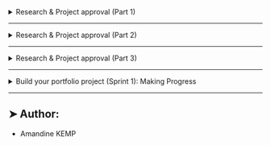 <details>
<summary>Research & Project approval (Part 1)</summary>

----------

# <p align="center">Research & Project approval (Part 1)</p>

----------

## ➤ Concepts:

For this project, we expect you to look at this concept:

* [Maze project](https://intranet.hbtn.io/concepts/917)

----------

## ➤ What’s this “Research & project approval”?:

Before starting any coding, you will need to research and define your portfolio project over the course of 3 weeks. In the first week, the Project Proposal will be approved, followed by the second week where the MVP will be defined, and finally presented as a collection of tasks on a Trello board.

This first part is focused on creating a Project Proposal and requires that a google Document is submitted for Manual Review by a technical staff member. Please take time to brainstorm, research, and explore what currently exists during this first phase.

## ➤ Examples of the past:

Explore some student projects from previous cohorts!

Puppr ([GitHub](https://intranet.hbtn.io/rltoken/qoRjYnPx5nTo09NNEfznsw)) – by Laura Roudge (Cohort 8), Drew Maring (Cohort 8), and Marc Cavigli (Cohort 8)
OCR for Whiteboarding([GitHub](https://intranet.hbtn.io/rltoken/wyXKTlBUWsPk3X2qa7a1Eg)) – by John Cooke (Cohort 8)
Lyrical Learning ([GitHub](https://intranet.hbtn.io/rltoken/soYy9X4QhtNk7K6zpISTGQ)) – by David Kwan (Cohort 8)
Eggify ([GitHub](https://intranet.hbtn.io/rltoken/T6g1PvXszqoaIJYt3avosg)) – by Athena Deng (Cohort 7) & Samie Azad (Cohort 7)
IdeaDog ([GitHub](https://intranet.hbtn.io/rltoken/U3eLyf8oVba2EIsG2s1eLQ)) – by Brennan D Baraban (Cohort 7)
Job Odyssey ([GitHub](https://intranet.hbtn.io/rltoken/CwRsz5hfII5C4TYr2UStrQ)) – by Susan Su (Cohort 7) & Christopher Choe (Cohort 7)


## ➤ Some things to think about:

**Role**
Within the team you are on, we encourage you to take on the challenges that will be relevant for you to speak about in your (eventual) job search. For example, if your project is an ride-sharing clone, and you want to be a front end engineer, then it’s important to take on challenges with accessibility, interactive elements and user-interface. Likewise, if you are interested in backend engineering, it will be important to architect the API endpoints, data modeling and performance.

**Scope**
There is always a risk that your project is too ambitious, or not ambitious enough. Each has its disadvantage. For this project, consider that it is much better to end up with something a bit smaller in scope that has undergone a couple (or at least one) iteration of deployment, testing and bug fixes. Documentation is also a big bonus!

**Novelty**
Each person and team is unique. We encourage you to bring a sense of individuality to your project, so that you can use it as a tool to speak about other aspects of yourself or your team. As an example, if a team wants to create a buy/sell marketplace app and they are both passionate about bicycling, they may want to focus their marketplace on bicycles exclusively so specific attributes can be defined to track the items.

**Note:** A professional project theme is a requirement. We recommend avoiding themes focused on religion, political parties and views, sexuality, sexual orientation, or illegal substances. If there is a specific reason you are passionate about a topic and would like to pursue it, please meet with a staff member to discuss. As an example, creating a platform to have open political discourse with a moderation feature would be acceptable. A site to promote all the representatives and voting history of a single political party would not be acceptable.


## ➤ No idea? we have some for you…:

If you don’t know what to build, we have some ideas for you:

* Create a web service that uses API (like a GitHub stats of an account, etc.)
* Import a rich data set, sanitize it, and create a website to visualize the data with interactive zoom and sliders
* Create a music recommender based on a set of ‘liked’ songs
* Write a game that can be played against another person or an AI
* Ship an Android app
* Create an IoT system
* Write an image compression algorithm
* Write a compiler
* Write your own Docker-like container service
* Create a “One click” to deploy a cluster of blockchain mining workers with a web page to report on its statistics
* Create a “One click” to deploy a cluster of servers hosting docker, with a web page where you can start containers on-demand

## ➤ Default Project:

If you do not have an idea, and do not submit a proposal or do not gain approval for your proposed projects, you’ll be expected to complete the 2D Game: The Maze - concept page available on top of this project.

## ➤ More Info:

**Manual QA Review**
Review and approval for your portfolio project must be done by a staff member.

----------

<details>
<summary>Tasks:</summary>

### 0. Share your project proposal!

Share a link here to a Google Document where each of the following tasks are addressed.

Add URLs here:
 
### 1. Project name and tag line

Rename the document to be the Project’s name.

At the top of the document restate the project name as a header. Add a tagline below which is exactly one sentence (or phrase) that best summarizes your project.

 
### 2. Team Members

In a section named “Team”, answer:

* What are the names of the team members?
* What role will each person play in completing the project?
* Why have those roles been decided?
 
### 3. Technologies

In a section named “Technologies”:

* List the libraries, languages, platforms, frameworks, hardware, books, resources that will be necessary to complete your project.
* For 2 of these technology choices, describe another option and what were the trade-offs between the chosen technology and the alternate. Explain what led to the final decision to use a particular technology.
 
### 4. Challenge statement

In a section named “Challenge”:

* Describe the problem the Portfolio Project is intended to solve.
* Explain what the Portfolio Project will not solve
* Explain who the Portfolio Project will help and/or who the users will be
* Is this project relevant or dependent on a specific locale?
 
### 5. Risks

In a section named “Risks”:

* Describe the technical risks, the potential impact, and what safeguards or alternatives you have in mind
* Describe non-technical risks, the potential impact, and what strategies are in place to prevent these negative outcomes
 
### 6. Infrastructure

In a section called “Infrastructure”:

* Describe your process for branching and merging in your team’s repository (e.g. [GitHub flow](https://intranet.hbtn.io/rltoken/IxYf58zL5PDBzquh_TKVGw), [Picking the right branch-merge strategy](https://intranet.hbtn.io/rltoken/YwLH1N8jsnjRpttu1JfmgA))
* Describe your strategy for deployment
* Describe how you will populate your app with data
* Describe what tools, automation or process you will use for testing
 
### 7. Existing Solutions

In a section called “Existing Solutions”:

* List any similar products or solutions that currently exist.
* For each item in the list, explain similarities and differences

If you intend to reimplement a proven solution, then describe the various proven solutions and why you chose to reimplement based on a particular specification.

As an example, lets say you will develop an image compression algorithm, and decide to go with Transform coding. Utilize this section to describe the different classes of image compression, and the various types of compression algorithms and the unique aspects of Transform coding.


</details>


</details>

----------


<details>
<summary>Research & Project approval (Part 2)</summary>

----------

# <p align="center">Research & Project approval (Part 2)</p>

----------

<p align="center">
    <img [Research & Project approval (Part 2)] src="https://github.com/amandinekemp/Les_Potes_En_Ciel/blob/feature/homepage-frontend/images/research_and%20_project%20approval(part%202).png">
</p>

----------

## ➤ What’s the Minimum Viable Product (MVP)?

“A minimum viable product has just enough core features to effectively deploy the product, and no more.” – Wikipedia

Now that the team and the challenge are well defined, it is time to create a specification for the first version of your software. This is important because it is an opportunity to get the scope of the project right. If a project is too small in scope, it does not serve as an opportunity to expand your technical understanding, or present as impressive. When a project is too large in scope, the project will likely be incomplete by the end of the 2 weeks.

## ➤ Some things to think about:

**User Experience**
Remember that one of the most important users to consider will be the recruiter and hiring manager that will be evaluating your work. It may be helpful to think through a user experience that can be accessed without creating an account or giving personal details.

**Scope**
For this project, consider that it is better to end up with something a bit smaller in scope that has undergone a couple (or at least one) iteration of deployment, testing and bug fixes. Documentation is also a big bonus!

**Shortcuts**
It is fine to find ways to speed up development by taking shortcuts, but it’s important to state these openly, and have a plan in place to amend these if there is time. An example might be to first read and write from files without using a database (as you did with Airbnb at first), or hard-coding some values. This might be a good strategy if the real challenge of your software lies elsewhere, and you want to first create an end-to-end proof of concept to demonstrate feasibility.

## ➤ Default Project:

If you do not have an idea, and do not submit a proposal or do not gain approval for your proposed projects, you’ll be expected to complete the 2D Game: The Maze - concept page available on top of this project.

## ➤ More Info:

**Manual QA Review**
Manual QA Reviews will be done by a staff member.

----------

<details>
<summary>Tasks:</summary>

### 0. Share your MVP specification!

Share a link here to a NEW Google Document where each of the following tasks are addressed.

Add URLs here: 

### 1. Rename the document

Rename the document to be the Project’s name and append “ MVP specification”

### 2. Architecture

In a section named “Architecture”:

* Include an illustration or diagram of the Portfolio Project’s MVP. This should include an end-to-end map for the data flowing through your system. Each part of the diagram should be clearly labeled.
Here are some resources to learn more:

* [Web Architecture 101](https://intranet.hbtn.io/rltoken/QcKoID9D7jXe2LjvLAloSg)
* [List of tools to create architecture diagrams](https://intranet.hbtn.io/rltoken/2qkHkipyGIYOkBfgv1kWzg)
* [Web Application Architecture](https://intranet.hbtn.io/rltoken/iNFVEcCfJ_3t0CuFTuiOWg)
 
### 3. APIs

In a section called “APIs and Methods”:

* List and describe the API routes that you will be creating for your web client to communicate with your web server

```
Example:
/api/rewards
GET: Returns a randomized array of ten rewards based on rarity for a user to win based on a roll POST: Takes a user id and reward id and adds that to the user rewards table
/api/user
GET: Returns the user's information based on session id
/api/job_search
POST: Returns job's matching the parameters through GitHub Jobs API
```

* List and describe any API endpoints or function/methods that you will be creating to allow any other clients to use:

```
Example: 
class arrow.arrow.Arrow(year, month, day, hour=0, minute=0, second=0, microsecond=0, tzinfo=None)
An Arrow object.
Implements the datetime interface, behaving as an aware datetime while implementing additional functionality.

Parameters
year – the calendar year.
month – the calendar month.
day – the calendar day.
hour – (optional) the hour. Defaults to 0.
minute – (optional) the minute, Defaults to 0.
second – (optional) the second, Defaults to 0.
microsecond – (optional) the microsecond. Defaults 0.
tzinfo – (optional) A timezone expression. Defaults to UTC.
(source https://arrow.readthedocs.io/en/latest/#api-guide)
```

* List and describe any 3rd party APIs that you will be using

```
e.g. https://developer.twitter.com/en/docs/tweets/post-and-engage/overview
POST statuses/update
POST statuses/destroy/:id
GET statuses/show/:id
GET statuses/oembed
GET statuses/lookup
If there are no APIs used or provided, skip this section.
```

### 4. Data Modelling

In a section named “Data Model”:

Create a data model diagram to clarify how data will be stored
Tools: SqlDBM

Example: 

<p align="center">
    <img [### 4. Data Modelling_image] src="https://github.com/amandinekemp/Les_Potes_En_Ciel/blob/feature/homepage-frontend/images/P2-T4.data_modelling.gif">
</p>

### 5. User Stories

First, research what [user stories](https://intranet.hbtn.io/rltoken/fAuAYAad8ElX8fU9VTt83g) are, and how to write them. Also note  [some pitfalls](https://intranet.hbtn.io/rltoken/GSC1ArZsSUI51fdMaTbDvw) of creating user stories that are too general.

In the “User Stories” section:

* Define 3-5 detailed user stories that will be satisfied when your MVP is complete.
 
### 6. Mockups

If there is any visual interface to your Portfolio Project, this section is required. If your project lives on the commandline, or in script, then do not include this section. Use a prototyping tool, like Balsamiq, to draft your user-facing visual interfaces.

In a section called “Mockups”:

<p align="center">
    <img [### 6. Mockups-image] src="https://github.com/amandinekemp/Les_Potes_En_Ciel/blob/feature/homepage-frontend/images/P2%20T6-mockups.png">
</p>

Include a mockup of each view that will need to be created for your MVP

</details>


</details>

----------

<details>
<summary>Research & Project approval (Part 3)</summary>

----------

# <p align="center">Research & Project approval (Part 3)</p>

----------

<p align="center">
    <img [Research & Project approval (Part 3)] src="https://github.com/amandinekemp/Les_Potes_En_Ciel/blob/feature/homepage-frontend/images/p3.png">
</p>

----------

## ➤ Concepts
For this project, we expect you to look at this concept:

* [Maze project](https://intranet.hbtn.io/concepts/917)

## ➤ What’s a Portfolio Project?

The Portfolio Project will be a project you will showcase on your resumé, online, and during interviews. A completed Portfolio Project will consist of:

* A landing page describing your project
* A comprehensive README.md
* A demo of the project
* A presentation
* A blog post

## ➤ Why build a Portfolio project?

The Portfolio Project serves several different purposes:

1. Highlights a Student’s unique interests and background when networking, or interviewing with potential employers.
2. Provides a realistic workplace scenario where engineers create a solution to fit loosely defined requirements, break this down into concrete tasks and implement on a deadline.
3. Allows for self-directed learning to explore a new technical topic, deepen understanding of a curriculum-covered topic, or use technology to bring an idea to life.

## ➤ Timeline and checkpoints

Projects can be developed alone, or in teams of up to 3 students. The technologies and project concept are defined by the student teams.

Research & project approval (Part 1-3)

* Week 1: Project proposal (staff review, approval required)
* Week 2: MVP (Minimum Viable Product) proposal (staff review, approval required)
* **Week 3: [Trello](https://intranet.hbtn.io/rltoken/YBW0nPA4KlKweXMmM8uzQQ) board (staff review, approval required)**

Build Portfolio Project

* Week 4: Development
* Week 5: MVP completed (staff review, approval required)
* Week 6: Landing page deployed, final presentation delivered (staff review, approval required)

* Week 7: Blog post reflection (peer review)

## ➤ What’s the Trello board?

Trello is a free project management software that uses a kanban board to visually track the implementation of a feature set from “to-do” to “done”. Trello makes it easy to assign tasks, collaborate and collect notes in a central location.

There are other project management tools, such as Asana, Airtable, and Jira. Trello has been selected for ease of use and ability to visualize progress.

## ➤ Some things to think about

**Scope of tasks**
Creating well-scoped tasks is a skill that requires practice. Also explore creating subtasks within a task.

**Dependencies**
Some tasks will rely on other ones to first be completed. Other tasks can be done in parallel but may require integration with other components along the way. Define your tasks with dependencies in mind.

**Priority**
Similar to thinking about dependencies, it will also be important to complete the highest-risk part of your software first to ensure that the central workflows of your software can be completed. It may make sense to prioritize tasks that the team is least knowledgeable about, or require the greatest resources.

## ➤ Default Project

If you do not have an idea, and do not submit a proposal or do not gain approval for your proposed projects, you’ll be expected to complete the 2D Game: The Maze - concept page available on top of this project.

## ➤ More Info

Manual QA Review

It is your responsibility to request a review for your Trello board from a peer before the project’s deadline. If no peers have been reviewed, you should request a review from a staff member.

----------

<details>
<summary>Tasks:</summary>

### 0. Share your Trello board!

Share a link here to a public Trello board where each of the following tasks are addressed.

Add URLs here:
 
### 1. Column Headers

Set up your Trello board with the following columns:

* Proposed
* Approved
* In Progress
* Dev Complete
* Tested
* Deployed

### 2. Create Cards

In the “proposed” column, create cards to fully represent the engineering tasks necessary to implement to satisfy the User Stories defined for your MVP. For each card, attach detailed descriptions, mockups, diagrams or technical specifications relevant to the engineering task.
 
### 3. Assign cards

For each card, assign ownership to a team member. This should make sense given the roles specified in the project proposal.

### 4. Invite collaborators

Invite the technical staff to be a collaborator on the Trello board so that each proposed task can be commented upon and moved into the approved column. 

### 5. Set Due Dates

For each task, based on priority and dependencies, assign a due date within the 2 week development window.

### 6. Add a few mandatory tasks

Include the following tasks to the “Approved” column:

* Create presentation
* Create project landing page
* Write comprehensive README.md
* Make demo of the project
* Write blog post


</details>

</details>

----------

<details>
<summary>Build your portfolio project (Sprint 1): Making Progress</summary>

----------

# <p align="center">Build your portfolio project (Sprint 1): Making Progress</p>

----------

<p align="center">
    <img [Build your portfolio project (Sprint 1): Making Progress] src="https://s3.eu-west-3.amazonaws.com/hbtn.intranet/uploads/medias/2019/10/a9988dee7cde9c364f7b.gif?X-Amz-Algorithm=AWS4-HMAC-SHA256&X-Amz-Credential=AKIA4MYA5JM5DUTZGMZG%2F20240612%2Feu-west-3%2Fs3%2Faws4_request&X-Amz-Date=20240612T095525Z&X-Amz-Expires=86400&X-Amz-SignedHeaders=host&X-Amz-Signature=0b59cf6be1a46eaca14ace7f0cf38f91fe8cb2e6f853644bffa6f18f2f3c5970">
</p>

----------

## ➤ Concepts

For this project, we expect you to look at these concepts:

* [Portfolio Project Overview](https://intranet.hbtn.io/concepts/916)
* [Maze project](https://intranet.hbtn.io/concepts/917)
* [3 Ways to Make a Portfolio Project Great](https://intranet.hbtn.io/concepts/918)

## ➤ And now, we build!

This week is all about execution! You have a detailed plan and you’ve thought through many aspects of your project. Now, get to work and try to hit the goals you’ve set for yourself or your team. The deliverable for the upcoming week will be a status report to share the challenges and progress you’ve encountered this week.

## ➤ PLD: Portfolio Project Checkin

During the PLD this week, these are the objectives:

* Each team meets with 3 other teams, one at a time for 40 minutes.
* During the team-team meeting, each team presents for 20 minutes, then observes for 20 minutes.
* When a team is presenting, they share their proposal, problem statement, and walk through code any they’ve implemented and technical choices they have made.
* When a team is observing, they ask questions, share observations, and code review.

## ➤ Some things to think about

**Front-load the biggest challenges first**
This is the best time to tackle the areas you defined as the riskiest parts, and prioritizing them so that you can be confident that the project is feasible end-to-end. By taking this on first, it also allows for time to update your plan and rework your solution if necessary.

**Organize the collaboration**
If you’re working as a team, clarify the integration points, schedule and expectations. Frequent checkins, and co-locating to work in-person can be very effective.

**Implement specified branch strategy; merge often**
Merging code frequently is a great way to avoid a broken application the night before the presentation.

## ➤ Maze Project

If you are doing our Maze project, you can find all instructions in the Maze concept page

## ➤ More Info

**Manual QA Review**

Manual QA Reviews will be completed by staff members.

Have fun!

----------

<details>
<summary>Tasks:</summary>

### 0. Share your project progress!

Share a link here to a new Google Document where your team provides a written status update.

Add URLs here:

### 2. Challenges

In a section named “Challenges”, answer:

* What challenges have you discovered about your project that were not obvious when you did your research?
* How have you had to change your plan to adapt to these unearthed challenges?
* Describe any unexpected non-technical challenges?

### 3. Collaboration/Communication

In a section named “Collaboration”, answer:

If you are working in a team:

* Discuss the challenges and/or success your team has had with collaborating

If you are not working in a team:

* Discuss any help you’ve received or provide from/to peers, staff, mentors, etc.
* Note: if this is empty, please consider finding more opportunities to collaborate with people more.

### 4. Project Updates

In a section named “Project Updates”:

* Outline any changes you are making to your portfolio project’s deliverables. Provide reasoning for each.

### 1. Progress
#advanced

In a section named “Progress”, answer:

* On a scale of 1 to 10, how would you rate the progress you’ve made this week?
* How are you measuring your progress?
* Discuss why you have given your team (or yourself) this rating.
* Provide an assessment of whether your project will be completed on time as specified in your Project Proposal and MVP definition.

</details>

</details>

----------
## ➤ Author:

- Amandine KEMP
